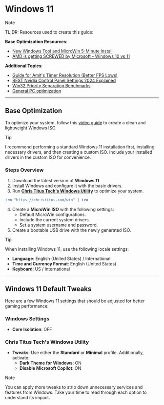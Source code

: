 # Windows 11

> [!NOTE]
> TL;DR: Resources used to create this guide:

**Base Optimization Resources**:

- [New Windows Tool and MicroWin 5-Minute Install](https://www.youtube.com/watch?v=92SM8Az5QVM)
- [AMD is getting SCREWED by Microsoft - Windows 10 vs 11](https://www.youtube.com/watch?v=mVpv-EpEoGM)

**Additional Topics**:

- [Guide for Amit's Timer Resolution (Better FPS Lows)](https://www.youtube.com/watch?v=AcCFZ8hhXi8)
- [BEST Nvidia Control Panel Settings 2024 Explained](https://www.youtube.com/watch?v=6-62fFTcA1Y)
- [Win32 Priority Separation Benchmarks](https://www.youtube.com/watch?v=wTdeyFk8Xv0)
- [General PC optimization](https://www.youtube.com/watch?v=iBiNfa32AnE)

---

## Base Optimization

To optimize your system, follow this [video guide](https://www.youtube.com/watch?v=92SM8Az5QVM) to create a clean and lightweight Windows ISO.

> [!TIP]
> I recommend performing a standard Windows 11 installation first, installing necessary drivers, and then creating a custom ISO. Include your installed drivers in the custom ISO for convenience.

### Steps Overview

1. Download the latest version of **Windows 11**.
2. Install Windows and configure it with the basic drivers.
3. Run **[Chris Titus Tech's Windows Utility](https://github.com/christitustech/winutil)** to optimize your system.

```powershell
irm "https://christitus.com/win" | iex
```

4. Create a **MicroWin ISO** with the following settings:
   - Default MicroWin configurations.
   - Include the current system drivers.
   - Set a system username and password.
5. Create a bootable USB drive with the newly generated ISO.

> [!TIP]
> When installing Windows 11, use the following locale settings:
>
> - **Language**: English (United States) / International
> - **Time and Currency Format**: English (United States)
> - **Keyboard**: US / International

---

## Windows 11 Default Tweaks

Here are a few Windows 11 settings that should be adjusted for better gaming performance:

### Windows Settings

- **Core Isolation**: OFF

### Chris Titus Tech's Windows Utility

- **Tweaks**: Use either the **Standard** or **Minimal** profile. Additionally, activate:
  - **Dark Theme for Windows**: ON
  - **Disable Microsoft Copilot**: ON

> [!NOTE]
> You can apply more tweaks to strip down unnecessary services and features from Windows. Take your time to read through each option to understand its impact.
